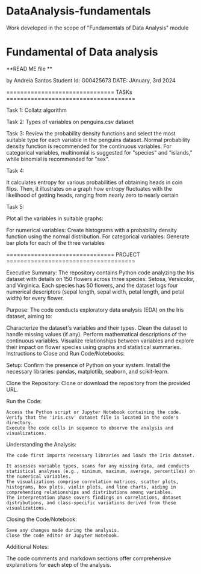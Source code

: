 # DataAnalysis-fundamentals
Work developed in the scope of "Fundamentals of Data Analysis" module
# Fundamental of Data analysis 
**READ ME file **

by Andreia Santos
Student Id: G00425673
DATE: JAnuary, 3rd 2024


=============================== TASKs =====================================

Task 1:
Collatz algorithm

Task 2:
Types of variables on  penguins.csv dataset


Task 3:
Review the probability density functions and select the most suitable type for each variable in the penguins dataset. Normal probability density function is recommended for the continuous variables. For categorical variables, multinomial is suggested for "species" and "islands," while binomial is recommended for "sex". 

Task 4:

It calculates entropy for various probabilities of obtaining heads in coin flips. Then, it illustrates on a graph how entropy fluctuates with the likelihood of getting heads, ranging from nearly zero to nearly certain


Task 5:

Plot all the variables in suitable graphs:

For numerical variables: Create histograms with a probability density function using the normal distribution.
For categorical variables: Generate bar plots for each of the three variables


=============================== PROJECT =====================================

Executive Summary:
    The repository contains Python code analyzing the Iris dataset with details on 150 flowers across three species: Setosa, Versicolor, and Virginica. Each species has 50 flowers, and the dataset logs four numerical descriptors (sepal length, sepal width, petal length, and petal width) for every flower.


Purpose:
    The code conducts exploratory data analysis (EDA) on the Iris dataset, aiming to:


Characterize the dataset's variables and their types.
    Clean the dataset to handle missing values (if any).
    Perform mathematical descriptions of the continuous variables.
    Visualize relationships between variables and explore their impact on flower species using graphs and statistical summaries.
    Instructions to Close and Run Code/Notebooks:


Setup:
    Confirm the presence of Python on your system. 
    Install the necessary libraries: pandas, matplotlib, seaborn, and scikit-learn.


Clone the Repository:
  Clone or download the repository from the provided URL.


Run the Code:

    Access the Python script or Jupyter Notebook containing the code.
    Verify that the 'iris.csv' dataset file is located in the code's directory.
    Execute the code cells in sequence to observe the analysis and visualizations.


Understanding the Analysis:

    The code first imports necessary libraries and loads the Iris dataset.

    It assesses variable types, scans for any missing data, and conducts statistical analyses (e.g., minimum, maximum, average, percentiles) on the numerical variables.
    The visualizations comprise correlation matrices, scatter plots, histograms, box plots, violin plots, and line charts, aiding in comprehending relationships and distributions among variables.
    The interpretation phase covers findings on correlations, dataset distributions, and class-specific variations derived from these visualizations.


Closing the Code/Notebook:

    Save any changes made during the analysis.
    Close the code editor or Jupyter Notebook.


Additional Notes:

  The code comments and markdown sections offer comprehensive explanations for each step of the analysis.

